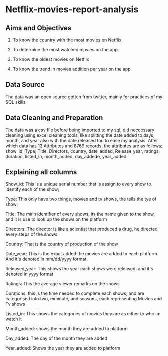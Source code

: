 # Netflix-movies-report-analysis
## Aims and Objectives
1. To know the country with the most movies on Netflix

2. To determine the most watched movies on the app

3. To know the oldest movies on Netflix

4. To know the trend in movies addition per year on the app

## Data Source
The data was an open source gotten from twitter, mainly for practices of my SQL skills 

## Data Cleaning and Preparation
The data was a csv file before being imported to my sql, did neccessary cleaning using excel cleaning tools, like splitting the date added to days, month, and year also with the date released too to ease my analysis. After which data has 13 Attributes and 8769 records, the attributes are as follows; show_id, Type, Title, Directors, country, date_added, Release_year, ratings, duration, listed_in, month_added, day_addede, year_added.

## Explaining all columns
Show_id: This is a unique serial number that is assign to every show to identify each of the show;

Type: This only have two things, movies and tv shows, the tells the tye of show;

Title: The main identifier of every shows, its the name given to the show, and it is use to look up the shows on the platform

Directors: The director is like a scientist that produced a drug, he directed every steps of the shows

Country: That is the country of production of the show

Date_year: This is the exact added the movies are added to each platform. And it's denoted in mm/dd/yyyy format

Released_year: This shows the year each shows were released, and it's denoted in yyyy format

Ratings: This the average viewer remarks on the shows

Durations: this is the time needed to complete each shows, and are categorised into two, mminute, and seasons, each representing Movies and Tv shows 

Listed_in:  This shows the categories of movies they are as either to who cn watch it

Month_added: shows the month they are added to platform

Day_added: The day of the month they are added

Year_added: Shows the year they are added to platform
